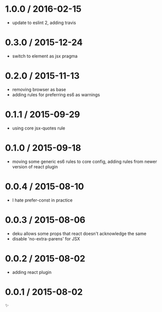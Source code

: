 
1.0.0 / 2016-02-15
==================

  * update to eslint 2, adding travis

0.3.0 / 2015-12-24
==================

  * switch to element as jsx pragma

0.2.0 / 2015-11-13
==================

  * removing browser as base
  * adding rules for preferring es6 as warnings

0.1.1 / 2015-09-29
==================

  * using core jsx-quotes rule

0.1.0 / 2015-09-18
==================

  * moving some generic es6 rules to core config, adding rules from newer version of react plugin

0.0.4 / 2015-08-10
==================

  * I hate prefer-const in practice

0.0.3 / 2015-08-06
==================

  * deku allows some props that react doesn't acknowledge the same
  * disable 'no-extra-parens' for JSX

0.0.2 / 2015-08-02
==================

  * adding react plugin

0.0.1 / 2015-08-02
==================

:sparkles:
